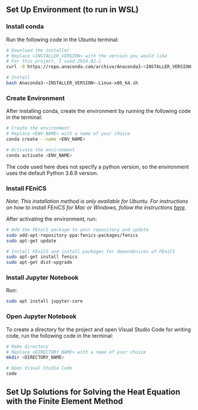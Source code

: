## Set Up Environment (to run in WSL)

### Install conda

Run the following code in the Ubuntu terminal:

```bash
# Download the installer
# Replace <INSTALLER_VERSION> with the version you would like
# For this project, I used 2024.02-1
curl -O https://repo.anaconda.com/archive/Anaconda3-<INSTALLER_VERSION>-Linux-x86_64.sh

# Install
bash Anaconda3-<INSTALLER_VERSION>-Linux-x86_64.sh
```

### Create Environment

After installing conda, create the environment by running the following code in the terminal:

```bash
# Create the environment
# Replace <ENV_NAME> with a name of your choice
conda create --name <ENV_NAME>

# Activate the environment
conda activate <ENV_NAME>
```
The code used here does not specify a python version, so the environment uses the default Python 3.6.9 version.

### Install FEniCS
*Note: This installation method is only available for Ubuntu. For instructions on how to install FEniCS for Mac or Windows, follow the instructions [here](https://fenicsproject.org/pub/tutorial/html/._ftut1003.html#___sec5).*

After activating the environment, run:

```bash
# Add the FEniCS package to your repository and update
sudo add-apt-repository ppa:fenics-packages/fenics
sudo apt-get update

# Install FEniCS and install packages for dependenices of FEniCS
sudo apt-get install fenics
sudo apt-get dist-upgrade
```

### Install Jupyter Notebook
Run:

```bash
sudo apt install jupyter-core
```

### Open Jupyter Notebook

To create a directory for the project and open Visual Studio Code for writing code, run the following code in the terminal:

```bash
# Make directory
# Replace <DIRECTORY_NAME> with a name of your choice
mkdir <DIRECTORY_NAME>

# Open Visual Studio Code
code
```

## Set Up Solutions for Solving the Heat Equation with the Finite Element Method

